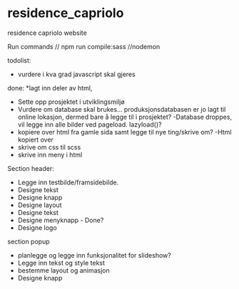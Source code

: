 # residence_capriolo
residence capriolo website

Run commands 
 // npm run compile:sass
 //nodemon

 todolist:
* vurdere i kva grad javascript skal gjeres


done:
*lagt inn deler av html,
* Sette opp prosjektet i utviklingsmiljø
* Vurdere om database skal brukes... produksjonsdatabasen er jo lagt til online lokasjon, dermed bare å legge til i prosjektet?
    -Database droppes, vil legge inn alle bilder ved pageload. lazyload()?
* kopiere over html fra gamle sida samt legge til nye ting/skrive om?
    -Html kopiert over
* skrive om css til scss
*  skrive inn meny i html

Section header:
* Legge inn testbilde/framsidebilde.
* Designe tekst
* Designe knapp
* Designe layout
* Designe tekst
* Designe menyknapp - Done? 
* Designe logo

section popup
 * planlegge og legge inn funksjonalitet for slideshow? 
 * Legge inn tekst og style tekst
 * bestemme layout og animasjon
 * Designe knapp
 